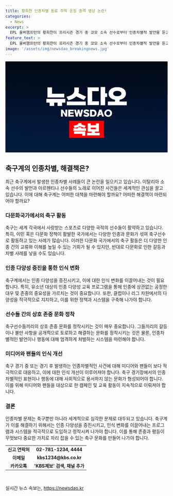 ```yaml
---
title: 황희찬 인종차별 동료 주먹 응징 충격 영상 논란!
categories:
  - News
excerpt: >
  EPL 울버햄프턴의 황희찬이 프리시즌 경기 중 코모 소속 선수로부터 인종차별적 발언을 듣고 팀 동료의 퇴장 사태가 벌어졌습니다. 아르헨티나 선수들 역시 프랑스 선수들을 인종 차별하는 노래를 불러 논란이 일고 있어 축구계의 인종 차별 문제가 계속되고 있습니다. 손흥민과 황희찬을 포함한 유럽파 선수뿐만 아니라 전 세계 선수들이 이 문제에 대한 우려를 표현하고 있습니다.
feature_text: >
  EPL 울버햄프턴의 황희찬이 프리시즌 경기 중 코모 소속 선수로부터 인종차별적 발언을 듣고 팀 동료의 퇴장 사태가 벌어졌습니다. 아르헨티나 선수들 역시 프랑스 선수들을 인종 차별하는 노래를 불러 논란이 일고 있어 축구계의 인종 차별 문제가 계속되고 있습니다. 손흥민과 황희찬을 포함한 유럽파 선수뿐만 아니라 전 세계 선수들이 이 문제에 대한 우려를 표현하고 있습니다.
image: '/assets/img/newsdao_breakingnews.jpg'
---
```


<p><img src="/assets/img/newsdao_breakingnews.jpg" alt="ontimetimes 속보" /></p>

<h2 data-ke-size="size26">축구계의 인종차별, 해결책은?</h2>

<p data-ke-size="size16">최근 축구계에서 발생한 인종차별 사례들이 큰 논란을 일으키고 있습니다. 이탈리아 소속 선수의 발언과 아르헨티나 선수들의 노래로 이어진 사건들은 세계적인 관심을 끌고 있습니다. 이에 대해 축구계는 어떠한 대책을 마련해야 할까요? 어떠한 해결책이 마련되어야 할까요? </p>

<h3 data-ke-size="size24">다문화국가에서의 축구 활동</h3>

<p data-ke-size="size16">축구는 세계 각국에서 사랑받는 스포츠로 다양한 국적의 선수들이 활약하고 있습니다. 특히, 이민 혹은 다문화 정책이 활발한 국가에서는 다양한 인종과 문화가 섞여 축구선수로 활동하고 있는 사례가 많습니다. 이러한 다문화 국가에서의 축구 활동은 더 다양한 인종 간의 교류와 이해를 높일 수 있는 기회가 될 수 있지만, 반대로 다문화로 인한 갈등과 차별 사례를 낳을 수도 있습니다.</p>

<h3 data-ke-size="size24">인종 다양성 증진을 통한 인식 변화</h3>

<p data-ke-size="size16">축구계에서는 인종 다양성을 증진시키고, 이에 대한 인식 변화를 이끌어내는 것이 필요합니다. 특히, 유소년 대상의 인종 다양성 교육 프로그램을 통해 인종에 상관없는 공정한 대우 및 존중의 중요성을 가르치는 것이 중요합니다. 또한, 클럽이나 리그 차원에서의 다양성을 적극적으로 지지하고, 이를 위한 정책과 시스템을 구축해 나가야 합니다.</p>

<h3 data-ke-size="size24">선수들 간의 상호 존중 문화 정착</h3>

<p data-ke-size="size16">축구선수들끼리의 상호 존중 문화를 정착시키는 것이 매우 중요합니다. 그들끼리의 갈등이나 불만 사항을 공개적으로 토로하고 해결하는 문화를 정착시키는 것은 물론, 인종차별적인 발언이나 행동에 대해 엄격하게 처벌하는 시스템을 마련해야 합니다.</p>

<h3 data-ke-size="size24">미디어와 팬들의 인식 개선</h3>

<p data-ke-size="size16">축구 경기 중 또는 경기 후 발생하는 인종차별적인 사건에 대해 미디어와 팬들이 보다 적극적으로 대응하고, 이에 대한 인식 개선이 이루어져야 합니다. 축구 경기장에서의 인종차별적인 표현이나 행동에 대해 사회적으로 용서하지 않는 문화가 형성되어야 합니다. 이를 위해 미디어와 팬들을 대상으로 한 캠페인 및 교육 활동이 지속적으로 이뤄져야 합니다.</p>

<h3 data-ke-size="size24">결론</h3>

<p data-ke-size="size16">인종차별 문제는 축구뿐만 아니라 세계적으로 심각한 문제로 대두되고 있습니다. 축구계가 이를 해결하기 위해서는 인종 다양성을 증진시키고, 인식 변화를 이끌어내는 프로그램과 시스템을 적극적으로 도입하고 정착시켜 나가야 합니다. 이를 통해 존중과 평등이 무엇보다 중요한 가치로 자리 잡을 수 있는 축구 문화를 만들어 나가야 합니다.</p>

<table>
  <tr>
    <td style="text-align: center; height: 17px;"><b>신고 연락처</b></td>
    <td style="text-align: center; height: 17px;"><b>02-781-1234, 4444</b></td>
  </tr>
  <tr>
    <td style="text-align: center; height: 17px;"><b>이메일</b></td>
    <td style="text-align: center; height: 17px;"><b>kbs1234@kbs.co.kr</b></td>
  </tr>
  <tr>
    <td style="text-align: center; height: 17px;"><b>카카오톡</b></td>
    <td style="text-align: center; height: 17px;"><b>'KBS제보' 검색, 채널 추가</b></td>
  </tr>
</table>

<p data-ke-size="size16">&nbsp;</p>
실시간 뉴스 속보는, <a href="https://newsdao.kr" rel="dofollow">https://newsdao.kr</a>


